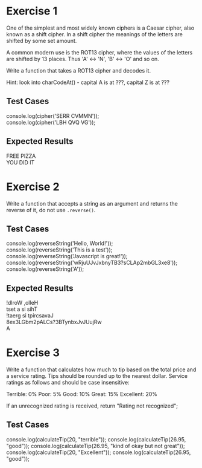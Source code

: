 # Exercise 1

One of the simplest and most widely known ciphers is a Caesar cipher, also known as a shift cipher. In a shift cipher the meanings of the letters are shifted by some set amount.

A common modern use is the ROT13 cipher, where the values of the letters are shifted by 13 places. Thus 'A' ↔ 'N', 'B' ↔ 'O' and so on.

Write a function that takes a ROT13 cipher and decodes it.

Hint: look into charCodeAt() - capital A is at ???, capital Z is at ???

## Test Cases
console.log(cipher('SERR CVMMN'));  
console.log(cipher('LBH QVQ VG'));  

## Expected Results
FREE PIZZA  
YOU DID IT  

# Exercise 2

Write a function that accepts a string as an argument and returns the reverse of it, do not use `.reverse()`.

## Test Cases

console.log(reverseString('Hello, World!'));  
console.log(reverseString('This is a test'));  
console.log(reverseString('Javascript is great!'));  
console.log(reverseString('wRjuUJvJxbnyTB3?sCLAp2mbGL3xe8'));  
console.log(reverseString('A'));  

## Expected Results

!dlroW ,olleH  
tset a si sihT  
!taerg si tpircsavaJ  
8ex3LGbm2pALCs?3BTynbxJvJUujRw  
A

# Exercise 3

Write a function that calculates how much to tip based on the total price and a service rating. Tips should be rounded up to the nearest dollar. Service ratings as follows and should be case insensitive:

Terrible: 0%
Poor: 5%
Good: 10%
Great: 15%
Excellent: 20%

If an unrecognized rating is received, return "Rating not recognized";

## Test Cases

console.log(calculateTip(20, "terrible"));
console.log(calculateTip(26.95, "good"));
console.log(calculateTip(26.95, "kind of okay but not great"));
console.log(calculateTip(20, "Excellent"));
console.log(calculateTip(26.95, "good"));